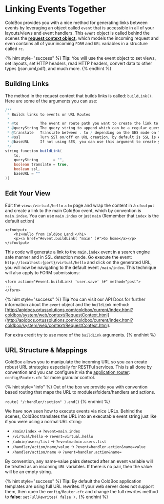 # Linking Events Together

ColdBox provides you with a nice method for generating links between events by leveraging an object called `event` that is accessible in all of your layouts/views and event handlers. This `event` object is called behind the scenes the [**request context object**](../../the-basics/request-context.md)**,** which models the incoming request and even contains all of your incoming `FORM` and `URL` variables in a structure called `rc`.

{% hint style="success" %}
**Tip**: You will use the event object to set views, set layouts, set HTTP headers, read HTTP headers, convert data to other types (json,xml,pdf), and much more.
{% endhint %}

## Building Links

The method in the request context that builds links is called: `buildLink()`. Here are some of the arguments you can use:

```java
/**
 * Builds links to events or URL Routes
 *
 * @to          The event or route path you want to create the link to
 * @queryString The query string to append which can be a regular query string string, or a struct of name-value pairs
 * @translate   Translate between . to / depending on the SES mode on to and queryString arguments. Defaults to true.
 * @ssl         Turn SSl on/off on URL creation, by default is SSL is enabled, we will use it.
 * @baseURL     If not using SES, you can use this argument to create your own base url apart from the default of index.cfm. Example: https://mysample.com/index.cfm
 */
string function buildLink(
	to,
	queryString       = "",
	boolean translate = true,
	boolean ssl,
	baseURL = ""
){
```

## Edit Your View

Edit the `views/virtual/hello.cfm` page and wrap the content in a `cfoutput` and create a link to the main ColdBox event, which by convention is `main.index`.  You can use `main.index` or just `main` (Remember that `index` is the default action)

```markup
<cfoutput>
    <h1>Hello from ColdBox Land!</h1>
    <p><a href="#event.buildLink( "main" )#">Go home</a></p>
</cfoutput>
```

This code will generate a link to the `main.index` event in a search engine safe manner and in SSL detection mode. Go execute the event: `http://localhost:{port}/virtual/hello` and click on the generated URL, you will now be navigating to the default event `/main/index`. This technique will also apply to FORM submissions:

```markup
<form action="#event.buildLink( 'user.save' )#" method="post">
...
</form>
```

{% hint style="success" %}
**Tip** You can visit our API Docs for further information about the `event` object and the `buildLink` method: [http://apidocs.ortussolutions.com/coldbox/current/index.html?coldbox/system/web/context/RequestContext.html](http://apidocs.ortussolutions.com/coldbox/current/index.html?coldbox/system/web/context/RequestContext.html).

For extra credit try to use more of the `buildLink` arguments.
{% endhint %}

## URL Structure & Mappings

ColdBox allows you to manipulate the incoming URL so you can create robust URL strategies especially for RESTFul services. This is all done by convention and you can configure it via the [application router](../../the-basics/routing/application-router.md): `config/Router.cfc` for more granular control.

{% hint style="info" %}
Out of the box we provide you with convention based routing that maps the URL to modules/folders/handlers and actions.

`route( "/:handler/:action" ).end()`
{% endhint %}

We have now seen how to execute events via nice URLs. Behind the scenes, ColdBox translates the URL into an executable event string just like if you were using a normal URL string:

* `/main/index` -> `?event=main.index`
* `/virtual/hello` -> `?event=virtual.hello`
* `/admin/users/list` -> `?event=admin.users.list`
* `/handler/action/name/value` -> `?event=handler.action&name=value`
* `/handler/action/name` -> `?event=handler.action&name=`

By convention, any name-value pairs detected after an event variable will be treated as an incoming `URL` variables. If there is no pair, then the value will be an empty string.

{% hint style="success" %}
**Tip:** By default the ColdBox application templates are using full URL rewrites. If your web server does not support them, then open the `config/Router.cfc` and change the full rewrites method to **false**: `setFullRewrites( false ).`
{% endhint %}
